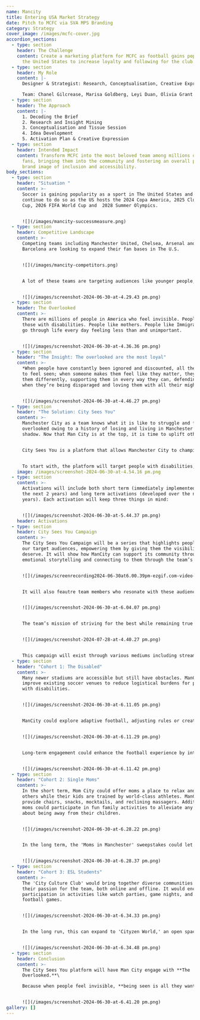 ```yaml
---
name: Mancity
title: Entering USA Market Strategy
date: Pitch to MCFC via SVA MPS Branding
category: Strategy
cover_image: /images/mcfc-cover.jpg
accordion_sections:
  - type: section
    header: The Challenge
    content: Create a marketing platform for MCFC as football gains popularity in
      the United States to increase loyalty and following for the club.
  - type: section
    header: My Role
    content: |-
      Designer & Strategist: Research, Conceptualisation, Creative Expression

      Team: Chanel Gilcrease, Marisa Goldberg, Leyi Duan, Olivia Grant
  - type: section
    header: The Approach
    content: |-
      1. Decoding the Brief
      2. Research and Insight Mining
      3. Conceptualisation and Tissue Session
      4. Idea Development
      5. Activation Plan & Creative Expression
  - type: section
    header: Intended Impact
    content: Transform MCFC into the most beloved team among millions of overlooked
      fans, bringing them into the community and fostering an overall positive
      brand image of inclusion and accessibility.
body_sections:
  - type: section
    header: "Situation "
    content: >-
      Soccer is gaining popularity as a sport in The United States and will
      continue to do so as the US hosts the 2024 Copa America, 2025 Club World
      Cup, 2026 FIFA World Cup and  2028 Summer Olympics.


      ![](/images/mancity-successmeasure.png)
  - type: section
    header: Competitive Landscape
    content: >-
      Competing teams including Manchester United, Chelsea, Arsenal and
      Barcelona are looking to expand their fan bases in The U.S.


      ![](/images/mancity-competitors.png)


      A lot of these teams are targeting audiences like younger people, sneaker-heads, fashion fiends and American football fans, to name a few. This is because these audiences have the most visibility.


      ![](/images/screenshot-2024-06-30-at-4.29.43 pm.png)
  - type: section
    header: The Overlooked
    content: >-
      There are millions of people in America who feel invisible. People like
      those with disabilities. People like mothers. People like Immigrants. They
      go through life every day feeling less than and unimportant.


      ![](/images/screenshot-2024-06-30-at-4.36.36 pm.png)
  - type: section
    header: "The Insight: The overlooked are the most loyal"
    content: >-
      *When people have constantly been ignored and discounted, all they want is
      to feel seen; when someone makes them feel like they matter, they love
      them differently, supporting them in every way they can, defending them
      when they’re being disparaged and loving them with all their might.*


      ![](/images/screenshot-2024-06-30-at-4.46.27 pm.png)
  - type: section
    header: "The Solution: City Sees You"
    content: >-
      Manchester City as a team knows what it is like to struggle and feel
      overlooked owing to a history of losing and living in Manchester United's
      shadow. Now that Man City is at the top, it is time to uplift others.


      City Sees You is a platform that allows Manchester City to champion the unseen, unheard and overlooked audiences in America that will gain the team their undying loyalty and love.


      To start with, the platform will target people with disabilities, mothers and immigrants
    image: /images/screenshot-2024-06-30-at-4.54.16 pm.png
  - type: section
    content: >-
      Activations will include both short term (immediately implemented within
      the next 2 years) and long term activations (developed over the next 5
      years). Each activation will keep three things in mind: 


      ![](/images/screenshot-2024-06-30-at-5.44.37 pm.png)
    header: Activations
  - type: section
    header: City Sees You Campaign
    content: >-
      The City Sees You Campaign will be a series that highlights people from
      our target audiences, empowering them by giving them the visibility they
      deserve. It will show how ManCity can support its community through
      emotional storytelling and connecting to them through the team’s tenets. 


      ![](/images/screenrecording2024-06-30at6.00.39pm-ezgif.com-video-to-gif-converter.gif)


      It will also feautre team members who resonate with these audiences and relate to their problems.


      ![](/images/screenshot-2024-06-30-at-6.04.07 pm.png)


      The team’s mission of striving for the best while remaining true to their values will be communicated throughout the campaign alongside the phrase “City Sees You". While those will remain the same, images and other messages with change based on the audience and their pain points.


      ![](/images/screenshot-2024-07-28-at-4.40.27 pm.png)


      This campaign will exist through various mediums including streaming platforms, social media platforms and out of home marketing such as billboards and digital displays. The City Sees You campaign will let audiences know Man City sees them, understands them, and is here for them, thus raising awareness for ManCity and acting as the first step in creating emotional connections with them.
  - type: section
    header: "Cohort 1: The Disabled"
    content: >-
      Many newer stadiums are accessible but still have obstacles. ManCity can
      improve existing soccer venues to reduce logistical burdens for people
      with disabilities.


      ![](/images/screenshot-2024-06-30-at-6.11.05 pm.png)


      ManCity could explore adaptive football, adjusting rules or creating a new style to include people of all abilities. They could also help those with disabilities find, fund, or create the often expensive and non-mass-produced equipment needed to play football.


      ![](/images/screenshot-2024-06-30-at-6.11.29 pm.png)


      Long-term engagement could enhance the football experience by introducing sensory activities focused on textures, colors, and smells. This inclusive activity would engage everyone, not just sports enthusiasts, and could especially appeal to people with certain disabilities without being exclusive to them. 


      ![](/images/screenshot-2024-06-30-at-6.11.42 pm.png)
  - type: section
    header: "Cohort 2: Single Moms"
    content: >-
      In the short term, Mom City could offer moms a place to relax and meet
      others while their kids are trained by world-class athletes. ManCity could
      provide chairs, snacks, mocktails, and reclining massagers. Additionally,
      moms could participate in fun family activities to alleviate any guilt
      about being away from their children.


      ![](/images/screenshot-2024-06-30-at-6.28.22 pm.png)


      In the long term, the 'Moms in Manchester' sweepstakes could let people nominate single mothers to win an all-expenses-paid trip to Manchester for their family. Winners would watch a game from a stadium suite with free food and drinks, and explore the city, enjoying a relaxing vacation without planning hassles.


      ![](/images/screenshot-2024-06-30-at-6.28.37 pm.png)
  - type: section
    header: "Cohort 3: ESL Students"
    content: >-
      The 'City Culture Club' would bring together diverse communities to share
      their passion for the team, both online and offline. It would encourage
      participation in activities like watch parties, game nights, and local
      football games.


      ![](/images/screenshot-2024-06-30-at-6.34.33 pm.png)


      In the long run, this can expand to 'Cityzen World,' an open space for global fans to connect, interact, and support each other. Activities like cultural sports and potlucks would celebrate diversity. Seminars and workshops would introduce people to new cultures and allow them to share problems and solutions.


      ![](/images/screenshot-2024-06-30-at-6.34.48 pm.png)
  - type: section
    header: Conclusion
    content: >-
      The City Sees You platform will have Man City engage with **The
      Overlooked.**\

      Because when people feel invisible, **being seen is all they want.**


      ![](/images/screenshot-2024-06-30-at-6.41.20 pm.png)
gallery: []
---
```

